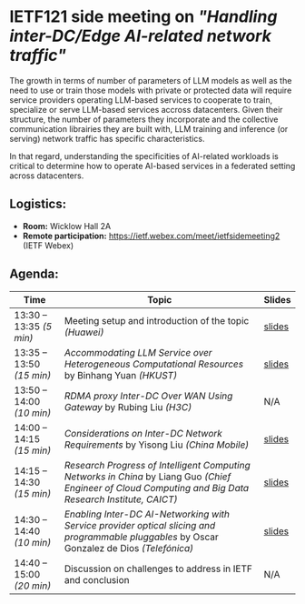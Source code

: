 # IETF121 side meeting on _"Handling inter-DC/Edge AI-related network traffic"_

The growth in terms of number of parameters of LLM models as well as the need to use or train those models with private or protected data will require service providers operating LLM-based services to cooperate to train, specialize or serve LLM-based services accross datacenters. 
Given their structure, the number of parameters they incorporate and the collective communication librairies they are built with, LLM training and inference (or serving) network traffic has specific characteristics.

In that regard, understanding the specificities of AI-related workloads is critical to determine how to operate AI-based services in a federated setting across datacenters.

## Logistics: 
* __Room:__ Wicklow Hall 2A
* __Remote participation:__  https://ietf.webex.com/meet/ietfsidemeeting2 (IETF Webex)

## Agenda:

| Time | Topic | Slides |
| --- | --- | --- |
| 13:30 – 13:35 _(5 min)_ | Meeting setup and introduction of the topic _(Huawei)_ | [slides](material/1%20-%20Meeting%20setup%20and%20introduction%20of%20the%20topic.pdf) |
| 13:35 – 13:50 _(15 min)_ | _Accommodating LLM Service over Heterogeneous Computational Resources_ by Binhang Yuan _(HKUST)_ | [slides](material/2%20-%20Accommodating%20LLM%20Service%20over%20Heterogeneous%20Computational%20Resources%20-%20Binhang%20Yuan.pdf) |
| 13:50 – 14:00 _(10 min)_ | _RDMA proxy Inter-DC Over WAN Using Gateway_ by Rubing Liu _(H3C)_ | N/A |
| 14:00 – 14:15 _(15 min)_ | _Considerations on Inter-DC Network Requirements_ by Yisong Liu _(China Mobile)_ | [slides](material/4%20-%20Considerations%20on%20Inter-DC%20Network%20Requirements%20-%20Yisong%20Liu.pdf) |
| 14:15 – 14:30 _(15 min)_ | _Research Progress of Intelligent Computing Networks in China_ by Liang Guo _(Chief Engineer of Cloud Computing and Big Data Research Institute, CAICT)_ | [slides](material/5%20-%20Research%20Progress%20of%20Intelligent%20Computing%20Networks%20in%20China%20-%20Liang%20Guo.pdf) |
| 14:30 – 14:40 _(10 min)_ | _Enabling Inter-DC AI-Networking with Service provider optical slicing and programmable pluggables_ by Oscar Gonzalez de Dios _(Telefónica)_ | [slides](material/6%20-%20Enabling%20Inter-DC%20AI-Networking%20with%20Service%20provider%20optical%20slicing%20and%20programmable%20pluggables%20-%20Oscar%20Gonzalez%20de%20Dios.pdf) |
| 14:40 – 15:00 _(20 min)_ | Discussion on challenges to address in IETF and conclusion | N/A |


